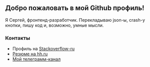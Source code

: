 ## Добро пожаловать в мой Github профиль!

Я Сергей, фронтенд-разработчик. Перекладываю json-ы, crash-у кнопки, пишу код и, возможно, умные мысли.

### Контакты

- Профиль на [Stackoverflow-ru](https://ru.stackoverflow.com/users/203140/sergey-glazirin)
- [Резюме на hh.ru](https://ekaterinburg.hh.ru/applicant/resumes/view?resume=f4e218d4ff04058d390039ed1f6e4d386f4b53)
- [Мой телеграмм-канал](https://t.me/pet_project_sematary)
